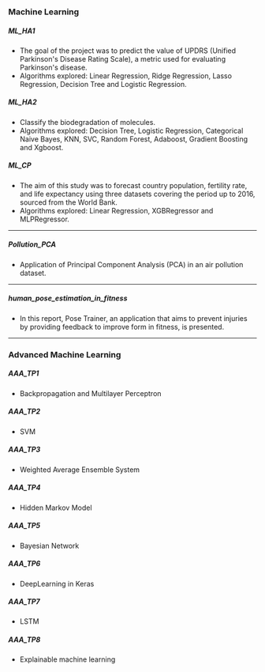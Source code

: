 ### Machine Learning 

##### ML_HA1
- The goal of the project was to predict the value of  UPDRS (Unified Parkinson's Disease Rating Scale), a metric used for evaluating Parkinson's disease.
- Algorithms explored: Linear Regression, Ridge Regression, Lasso Regression, Decision Tree and Logistic Regression.

##### ML_HA2
- Classify the biodegradation of molecules.
- Algorithms explored: Decision Tree, Logistic Regression, Categorical Naive Bayes, KNN, SVC, Random Forest, Adaboost, Gradient Boosting and Xgboost.

##### ML_CP
- The aim of this study was to forecast country population, fertility rate, and life expectancy using three datasets covering the period up to 2016, sourced from the World Bank.
- Algorithms explored: Linear Regression, XGBRegressor and MLPRegressor.

---

##### Pollution_PCA 
- Application of Principal Component Analysis (PCA) in an air pollution dataset.

---

##### human_pose_estimation_in_fitness
- In this report, Pose Trainer, an application that aims to prevent injuries by providing feedback to improve form in fitness, is presented.

---

### Advanced Machine Learning

##### AAA_TP1
- Backpropagation and Multilayer Perceptron

##### AAA_TP2
- SVM

##### AAA_TP3
- Weighted Average Ensemble System

##### AAA_TP4
- Hidden Markov Model

##### AAA_TP5
- Bayesian Network

##### AAA_TP6
- DeepLearning in Keras

##### AAA_TP7
- LSTM

##### AAA_TP8
- Explainable machine learning
